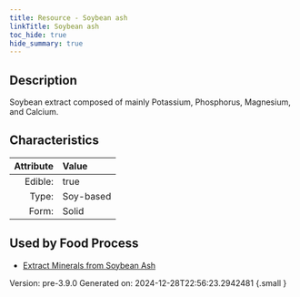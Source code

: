 ```yaml
---
title: Resource - Soybean ash
linkTitle: Soybean ash
toc_hide: true
hide_summary: true
---
```


## Description
Soybean extract composed of mainly Potassium, Phosphorus, Magnesium, and Calcium.

## Characteristics

| Attribute      | Value |
|--------:|:------|
|Edible:|true|
|Type:|Soy-based|
|Form:|Solid|
 



    
## Used by Food Process

- [Extract Minerals from Soybean Ash](/docs/definitions/food/extract-minerals-from-soybean-ash)


Version: pre-3.9.0 Generated on: 2024-12-28T22:56:23.2942481
{.small }
